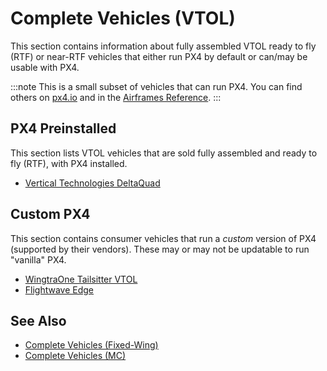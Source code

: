 # Complete Vehicles (VTOL)

This section contains information about fully assembled VTOL ready to fly (RTF) or near-RTF vehicles that either run PX4 by default or can/may be usable with PX4.

:::note
This is a small subset of vehicles that can run PX4.
You can find others on [px4.io](https://px4.io/ecosystem/commercial-systems/) and in the [Airframes Reference](../airframes/airframe_reference.md).
:::

<!--
## Drone Development Kits/Reference Platforms

This section lists drone kits that are intended as platforms for further development.
They may come either fully assembled or in parts.
-->

## PX4 Preinstalled

This section lists VTOL vehicles that are sold fully assembled and ready to fly (RTF), with PX4 installed.

- [Vertical Technologies DeltaQuad](https://px4.io/portfolio/deltaquad-vtol/)

<!-- ## PX4 Compatible -->

## Custom PX4

This section contains consumer vehicles that run a _custom_ version of PX4 (supported by their vendors).
These may or may not be updatable to run "vanilla" PX4.

- [WingtraOne Tailsitter VTOL](https://px4.io/portfolio/wingtraone-tailsitter-vtol/)
- [Flightwave Edge](https://px4.io/portfolio/flywave-edge/)

## See Also

- [Complete Vehicles (Fixed-Wing)](../complete_vehicles_fw/README.md)
- [Complete Vehicles (MC)](../complete_vehicles_mc/README.md)
